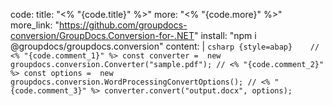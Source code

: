 code:
  title: "<% "{code.title}" %>"
  more: "<% "{code.more}" %>"
  more_link: "https://github.com/groupdocs-conversion/GroupDocs.Conversion-for-.NET"
  install: "npm i @groupdocs/groupdocs.conversion"
  content: |
    ```csharp {style=abap}   
    // <% "{code.comment_1}" %>
    const converter = 
      new groupdocs.conversion.Converter("sample.pdf");
    // <% "{code.comment_2}" %>
    const options = 
      new groupdocs.conversion.WordProcessingConvertOptions();
    // <% "{code.comment_3}" %>
    converter.convert("output.docx", options);
    ```